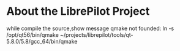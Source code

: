 About the LibrePilot Project
============================

while compile the source,show message qmake not founded:
    ln -s /opt/qt56/bin/qmake ~/projects/librepilot/tools/qt-5.8.0/5.8/gcc_64/bin/qmake
